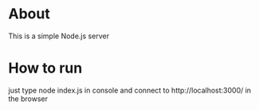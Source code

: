 # About
This is a simple Node.js server

# How to run
just type node index.js in console and connect to http://localhost:3000/ in the browser